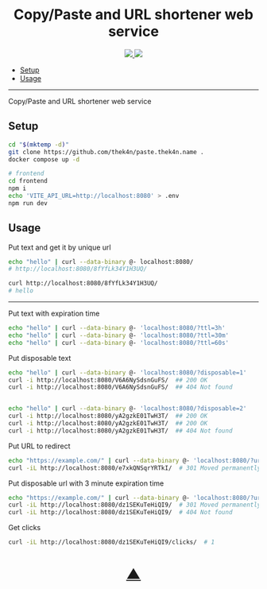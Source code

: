 <h1 align="center">Copy/Paste and URL shortener web service</h1>

<p align="center">
  <a href="https://github.com/TheK4n">
    <img src="https://img.shields.io/github/followers/TheK4n?label=Follow&style=social">
  </a>
  <a href="https://github.com/TheK4n/paste.thek4n.name">
    <img src="https://img.shields.io/github/stars/TheK4n/paste.thek4n.name?style=social">
  </a>
</p>

* [Setup](#setup)
* [Usage](#usage)

---

Copy/Paste and URL shortener web service


## Setup

```sh
cd "$(mktemp -d)"
git clone https://github.com/thek4n/paste.thek4n.name .
docker compose up -d

# frontend
cd frontend
npm i
echo 'VITE_API_URL=http://localhost:8080' > .env
npm run dev
```


## Usage

Put text and get it by unique url
```sh
echo "hello" | curl --data-binary @- localhost:8080/
# http://localhost:8080/8fYfLk34Y1H3UQ/

curl http://localhost:8080/8fYfLk34Y1H3UQ/
# hello
```

---

Put text with expiration time
```sh
echo "hello" | curl --data-binary @- 'localhost:8080/?ttl=3h'
echo "hello" | curl --data-binary @- 'localhost:8080/?ttl=30m'
echo "hello" | curl --data-binary @- 'localhost:8080/?ttl=60s'
```

Put disposable text
```sh
echo "hello" | curl --data-binary @- 'localhost:8080/?disposable=1'
curl -i http://localhost:8080/V6A6NySdsnGuFS/  ## 200 OK
curl -i http://localhost:8080/V6A6NySdsnGuFS/  ## 404 Not found


echo "hello" | curl --data-binary @- 'localhost:8080/?disposable=2'
curl -i http://localhost:8080/yA2gzkE01TwH3T/  ## 200 OK
curl -i http://localhost:8080/yA2gzkE01TwH3T/  ## 200 OK
curl -i http://localhost:8080/yA2gzkE01TwH3T/  ## 404 Not found
```

Put URL to redirect
```sh
echo "https://example.com/" | curl --data-binary @- 'localhost:8080/?url=true'
curl -iL http://localhost:8080/e7xkQNSqrYRTkI/  # 301 Moved permanently
```

Put disposable url with 3 minute expiration time
```sh
echo "https://example.com/" | curl --data-binary @- 'localhost:8080/?url=true&disposable=1&ttl=3m'
curl -iL http://localhost:8080/dz1SEKuTeHiQI9/  # 301 Moved permanently
curl -iL http://localhost:8080/dz1SEKuTeHiQI9/  # 404 Not found
```

Get clicks
```sh
curl -iL http://localhost:8080/dz1SEKuTeHiQI9/clicks/  # 1
```


<h1 align="center"><a href="#top">▲</a></h1>
